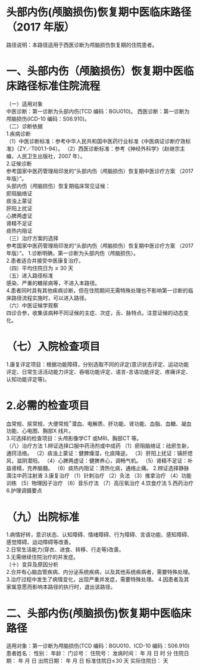 # 头部内伤(颅脑损伤)恢复期中医临床路径 （2017 年版）  
路径说明：本路径适用于西医诊断为颅脑损伤恢复期的住院患者。  
# 一、头部内伤（颅脑损伤）恢复期中医临床路径标准住院流程  
（一）适用对象  
中医诊断：第一诊断为头部内伤(TCD 编码：BGU010)。 西医诊断：第一诊断为颅脑损伤(ICD-10 编码：S06.910)。  
（二）诊断依据  
1.疾病诊断  
（1）中医诊断标准：参考中华人民共和国中医药行业标准《中医病证诊断疗效标准》（ZY／T001.1-94）。  （2）西医诊断标准：参考《神经外科学》（赵继宗主编，人民卫生出版社，2007 年）。  
2.证候诊断  
参考国家中医药管理局印发的“头部内伤（颅脑损伤）恢复期中医诊疗方案
（2017 年版）”。  
头部内伤（颅脑损伤）恢复期临床常见证候：  
瘀阻脑络证  
痰浊上蒙证  
肝阳上扰证  
心脾两虚证  
肾精不足证  
痰热内阻证  
（三）治疗方案的选择  
参考国家中医药管理局印发的“头部内伤（颅脑损伤）恢复期中医诊疗方案
（2017 年版）”。 1.诊断明确，第一诊断为头部内伤（颅脑损伤）。  
2.患者适合并接受中医康复治疗。  
（四）平均住院日为${\leqslant}30$ 天  
（五）进入路径标准  
感染、严重的糖尿病等，不进入本路径。  
4.患者同时具有其他疾病诊断，但在住院期间无需特殊处理也不影响第一诊断的临床路径流程实施时，可以进入路径。  
（六）中医证候学观察  
四诊合参，收集该病种不同证候的主症、次症，舌、脉特点。注意证候的动态变化。  
# （七）入院检查项目  
1.康复评定项目：根据功能障碍，分别选取不同的评定(意识状态评定、运动功能评定、日常生活活动能力评定、吞咽功能评定、语言-言语功能评定、疼痛评定、认知功能评定等)。  
# 2.必需的检查项目  
血常规、尿常规、大便常规$^+$潜血、电解质、肝功能、肾功能、血脂、血糖、凝血功能、心电图、胸部X 线片。  
3.可选择的检查项目：头颅影像学CT 或MRI、胸部CT 等。  
（八）治疗方法 1.辨证选择口服中药汤剂或中成药  （1）瘀阻脑络证：祛瘀生新，通窍活络。 （2）痰浊上蒙证：健脾燥湿，化痰降逆。  （3）肝阳上扰证：镇肝熄风，滋阴潜阳。 （4）心脾两虚证：健脾养心，调畅气机。 （5）肾精不足证：补益肾精，充养脑髓。 （6）痰热内阻证：清热化痰，通络止痛。 2.辨证选择静脉滴注中药注射液   3.康复治疗  （1）针刺治疗 （2）灸法 （3）推拿治疗 （4）功能训练 （5）物理因子治疗 （6）音乐疗法 （7）高压氧治疗 4.饮食疗法 5.西药治疗  6.护理调摄要点  
# （九）出院标准  
1.病情好转，意识状态、认知障碍、情绪障碍、行为障碍、言语功能、感知障碍、感觉障碍、运动障碍等改善。  
2.日常生活能力(穿衣、进食、转移、行走等)改善。  
3.无需继续住院治疗的并发症。  
（十）变异及原因分析  
2.合并有心脑血管疾病、内分泌系统疾病，以及其他系统疾病者，需要特殊处理。  
3.治疗过程中发生了病情变化，出现严重并发症，需要特殊处理。 4.因患者及其家属意愿而影响本路径的执行时，退出该路径。  
# 二、头部内伤(颅脑损伤)恢复期中医临床路径  
适用对象：第一诊断为颅脑损伤(TCD 编码：BGU010、ICD-10 编码：S06.910)  患者姓名：          性别：    年龄：    门诊号：         住院号：            发病时间：   年  月  日  时  分  住院日期：   年  月  日 出院日期：   年  月   日 标准住院日$\leqslant\!30$ 天                实际住院日：   天  
